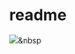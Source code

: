 # readme

<img src="https://img.shields.io/badge/Python-3766AB?style=flat-square&logo=Python&logoColor=white"/></a>&nbsp 
